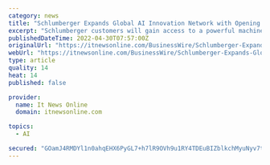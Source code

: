 ```yaml
---
category: news
title: "Schlumberger Expands Global AI Innovation Network with Opening of Artificial Intelligence Center in Europe"
excerpt: "Schlumberger customers will gain access to a powerful machine learning platform with market leading AI capabilities. Through its partnership with Dataiku, a world leader in “Every Day AI,” Schlumberger will empower its customers to leverage a single ..."
publishedDateTime: 2022-04-30T07:57:00Z
originalUrl: "https://itnewsonline.com/BusinessWire/Schlumberger-Expands-Global-AI-Innovation-Network-with-Opening-of-Artificial-Intelligence-Center-in-Europe/28444"
webUrl: "https://itnewsonline.com/BusinessWire/Schlumberger-Expands-Global-AI-Innovation-Network-with-Opening-of-Artificial-Intelligence-Center-in-Europe/28444"
type: article
quality: 14
heat: 14
published: false

provider:
  name: It News Online
  domain: itnewsonline.com

topics:
  - AI

secured: "GOamJ4RMDYl1n0ahqEHX6PyGL7+h7lR9OVh9u1RY4TDEuBIZblkchMyuNyv7tGlq9lZWJn1ZTCPSZIjk1zV3BpYiBsxRclj8xrGm1CaBixv22m2QRwYgB228wSFZccYkPJ3tCyZH4xaZ1wvJsmQvDH4K0z3miOPWCuzSrPamgtjibwOX7rtDH2S5AGKVmPGHDGZcMTq3Y4W5ljUouOD7nKdbuvau5U4RFsU7rk0o/vSgiY8issjL/+N49rukjeeZiStMbcik5dLQP6/SQ9AJ8wr30DD5qJgXywIQlbgvS/OlnuaRJ0Fy+lgWh9fvAodJGSdHXTfDSWsK2pYq98gth14NJw48CmBcL0+GAP32yA4=;5pzfHkIvsDlZyU2x1oGR2A=="
---
```



